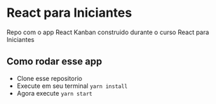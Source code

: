 # React para Iniciantes

Repo com o app React Kanban construido durante o curso React para Iniciantes

## Como rodar esse app

* Clone esse repositorio
* Execute em seu terminal `yarn install`
* Agora execute `yarn start` 
